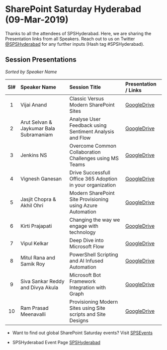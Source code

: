 # SharePoint Saturday Hyderabad (09-Mar-2019)

Thanks to all the attendees of SPSHyderabad.  Here, we are sharing the Presentation links from all Speakers. Reach out to us on Twitter [@SPSHyderabad](https://twitter.com/spshyderabad) for any further inputs (Hash tag #SPSHyderabad).


## Session Presentations

<i>Sorted by Speaker Name</i>

| Sl# | Speaker Name | Session Title | Presentation / Links |
|:---:|:-----------|:---------|:------------|
| 1 | Vijai Anand | Classic Versus Modern SharePoint Sites | [GoogleDrive](https://drive.google.com/open?id=16g5SqUVwUNXSr_p-qtxPgwEXejivanqq  "PowerPoint on GoogleDrive")  |
| 2 | Arut Selvan & Jaykumar Bala Subramaniam | Analyse User Feedback using Sentiment Analysis and Flow | [GoogleDrive](https://drive.google.com/open?id=1d-54SJnpQKwBdq5e9_abtfgw9LNG3tqu  "PowerPoint on GoogleDrive")  |
| 3 | Jenkins NS | Overcome Common Collaboration Challenges using MS Teams| [GoogleDrive](https://drive.google.com/open?id=1Wr_52f0Njq6tKumsmdo2CmVdjlCL7zK8 "PowerPoint on GoogleDrive")  |
| 4 | Vignesh Ganesan | Drive Successfull Office 365 Adoption in your organization | [GoogleDrive](https://drive.google.com/open?id=18oqYOvwf0Aal51FdqtlSIuJ0h7e3sOfe  "PowerPoint on GoogleDrive")  |
| 5 | Jasjit Chopra & Akhil Ohri| Modern SharePoint Site Provisioning using Azure Automation | [GoogleDrive](https://drive.google.com/open?id=1rTT4AjFXrCOVtUEwNiEc0U6uB2eQ374_ "PowerPoint on GoogleDrive")  |
| 6 | Kirti Prajapati | Changing the way we engage with technology | [GoogleDrive](https://drive.google.com/open?id=1P2iXibvycYDy87D0-10XU3bl0OQawU8h "PowerPoint on GoogleDrive")  |
| 7 | Vipul Kelkar | Deep Dive into Microsoft Flow | [GoogleDrive](https://drive.google.com/open?id=18mnuClvESZNmN5L3DFV18PzFEBaluQVu  "PowerPoint on GoogleDrive")  |
| 8 | Mitul Rana and Samik Roy| PowerShell Scripting and AI Infused Automation | [GoogleDrive](https://drive.google.com/open?id=1h8ViCWMyJ5lr_aLAp12WRDBWqhfDZGL6   "PowerPoint on GoogleDrive")  |
| 9 | Siva Sankar Reddy and Divya Akula | Microsoft Bot Framework Integration with Graph | [GoogleDrive](https://drive.google.com/open?id=1Rc5zNL6c9UZCE6zH_Kb4XJwdAwxBX68Z  "PowerPoint on GoogleDrive")  |
| 10 | Ram Prasad Meenavalli | Provisioning Modern Sites using Site scripts and Site Designs | [GoogleDrive](https://drive.google.com/open?id=1973E92YuBQQ2Eqg518OVSp2PO2ThBWWZ  "PowerPoint on GoogleDrive")  |
 


* Want to find out global SharePoint Saturday events? Visit [SPSEvents](http://www.spsevents.org/ "SharePoint Saturdays Home Page")

* SPSHyderabad Event Page [SPSHyderabad](http://www.spsevents.org/city/Bangalore/Hyderabad2019/ "SPSHyderabad 09-March-2019")
